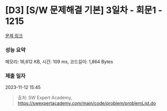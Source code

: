 # [D3] [S/W 문제해결 기본] 3일차 - 회문1 - 1215 

[문제 링크](https://swexpertacademy.com/main/code/problem/problemDetail.do?contestProbId=AV14QpAaAAwCFAYi) 

### 성능 요약

메모리: 16,612 KB, 시간: 109 ms, 코드길이: 1,864 Bytes

### 제출 일자

2023-11-12 15:45



> 출처: SW Expert Academy, https://swexpertacademy.com/main/code/problem/problemList.do